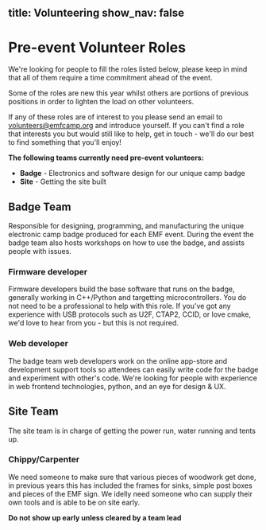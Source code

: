 title: Volunteering
show_nav: false
---
# Pre-event Volunteer Roles
We're looking for people to fill the roles listed below, please keep in mind that all of them require a time commitment ahead of the event.

Some of the roles are new this year whilst others are portions of previous positions in order to lighten the load on other volunteers.

If any of these roles are of interest to you please send an email to [volunteers@emfcamp.org](mailto:volunteers@emfcamp.org) and introduce yourself. If you can't find a role that interests you but would still like to help, get in touch - we'll do our best to find something that you'll enjoy!

**The following teams currently need pre-event volunteers:**

* **Badge** - Electronics and software design for our unique camp badge
* **Site** - Getting the site built

## Badge Team
Responsible for designing, programming, and manufacturing the unique electronic camp badge produced for each EMF event. During the event the badge team also hosts workshops on how to use the badge, and assists people with issues.

### Firmware developer
Firmware developers build the base software that runs on the badge, generally working in C++/Python and targetting microcontrollers. You do not need to be a professional to help with this role. If you've got any experience with USB protocols such as U2F, CTAP2, CCID, or love cmake, we'd love to hear from you - but this is not required.

### Web developer
The badge team web developers work on the online app-store and development support tools so attendees can easily write code for the badge and experiment with other's code. We're looking for people with experience in web frontend technologies, python, and an eye for design & UX.

## Site Team
The site team is in charge of getting the power run, water running and tents up.

### Chippy/Carpenter
We need someone to make sure that various pieces of woodwork get done, in previous years this has included the frames for sinks, simple post boxes and pieces of the EMF sign. We idelly need someone who can supply their own tools and is able to be on site early.

**Do not show up early unless cleared by a team lead**
